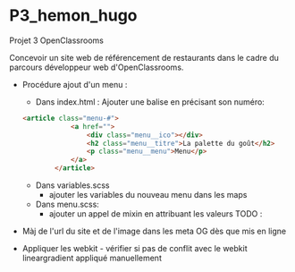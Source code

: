 # P3_hemon_hugo
Projet 3 OpenClassrooms

Concevoir un site web de référencement de restaurants dans le cadre du parcours développeur web d'OpenClassrooms.

- Procédure ajout d'un menu :

    - Dans index.html : Ajouter une balise en précisant son numéro:
    
    ```html
    <article class="menu-#">
                <a href="">
                    <div class="menu__ico"></div>
                    <h2 class="menu__titre">La palette du goût</h2>
                    <p class="menu__menu">Menu</p>
                </a>
            </article>
    ```
    - Dans variables.scss
        - ajouter les variables du nouveau menu dans les maps
    - Dans menu.scss:
        - ajouter un appel de mixin en attribuant les valeurs
TODO :
- Màj de l'url du site et de l'image dans les meta OG dès que mis en ligne
- Appliquer les webkit - vérifier si pas de conflit avec le webkit lineargradient appliqué manuellement